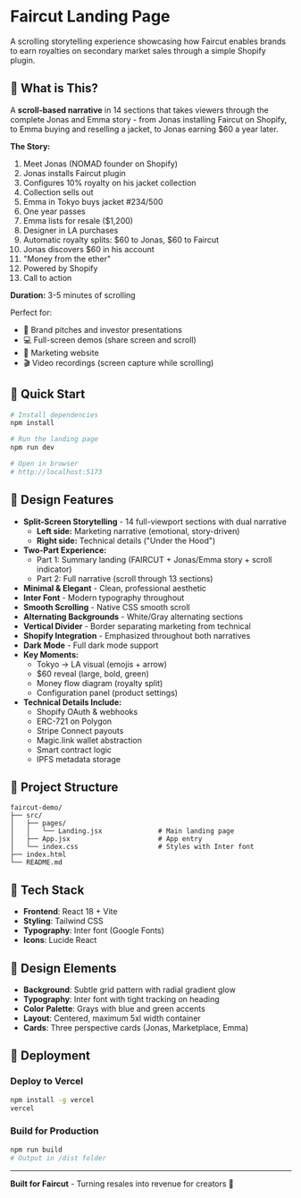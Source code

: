 # Faircut Landing Page

A scrolling storytelling experience showcasing how Faircut enables brands to earn royalties on secondary market sales through a simple Shopify plugin.

## 🎯 What is This?

A **scroll-based narrative** in 14 sections that takes viewers through the complete Jonas and Emma story - from Jonas installing Faircut on Shopify, to Emma buying and reselling a jacket, to Jonas earning $60 a year later.

**The Story:**
1. Meet Jonas (NOMAD founder on Shopify)
2. Jonas installs Faircut plugin
3. Configures 10% royalty on his jacket collection
4. Collection sells out
5. Emma in Tokyo buys jacket #234/500
6. One year passes
7. Emma lists for resale ($1,200)
8. Designer in LA purchases
9. Automatic royalty splits: $60 to Jonas, $60 to Faircut
10. Jonas discovers $60 in his account
11. "Money from the ether"
12. Powered by Shopify
13. Call to action

**Duration:** 3-5 minutes of scrolling

Perfect for:
- 🎤 Brand pitches and investor presentations
- 💻 Full-screen demos (share screen and scroll)
- 📰 Marketing website
- 🎬 Video recordings (screen capture while scrolling)

## 🚀 Quick Start

```bash
# Install dependencies
npm install

# Run the landing page
npm run dev

# Open in browser
# http://localhost:5173
```

## 🎨 Design Features

- **Split-Screen Storytelling** - 14 full-viewport sections with dual narrative
  - **Left side:** Marketing narrative (emotional, story-driven)
  - **Right side:** Technical details ("Under the Hood")
- **Two-Part Experience:**
  - Part 1: Summary landing (FAIRCUT + Jonas/Emma story + scroll indicator)
  - Part 2: Full narrative (scroll through 13 sections)
- **Minimal & Elegant** - Clean, professional aesthetic
- **Inter Font** - Modern typography throughout
- **Smooth Scrolling** - Native CSS smooth scroll
- **Alternating Backgrounds** - White/Gray alternating sections
- **Vertical Divider** - Border separating marketing from technical
- **Shopify Integration** - Emphasized throughout both narratives
- **Dark Mode** - Full dark mode support
- **Key Moments:**
  - Tokyo → LA visual (emojis + arrow)
  - $60 reveal (large, bold, green)
  - Money flow diagram (royalty split)
  - Configuration panel (product settings)
- **Technical Details Include:**
  - Shopify OAuth & webhooks
  - ERC-721 on Polygon
  - Stripe Connect payouts
  - Magic.link wallet abstraction
  - Smart contract logic
  - IPFS metadata storage

## 📁 Project Structure

```
faircut-demo/
├── src/
│   ├── pages/
│   │   └── Landing.jsx              # Main landing page
│   ├── App.jsx                      # App entry
│   └── index.css                    # Styles with Inter font
├── index.html
└── README.md
```

## 🎨 Tech Stack

- **Frontend**: React 18 + Vite
- **Styling**: Tailwind CSS
- **Typography**: Inter font (Google Fonts)
- **Icons**: Lucide React

## 🎨 Design Elements

- **Background**: Subtle grid pattern with radial gradient glow
- **Typography**: Inter font with tight tracking on heading
- **Color Palette**: Grays with blue and green accents
- **Layout**: Centered, maximum 5xl width container
- **Cards**: Three perspective cards (Jonas, Marketplace, Emma)

## 🚀 Deployment

### Deploy to Vercel

```bash
npm install -g vercel
vercel
```

### Build for Production

```bash
npm run build
# Output in /dist folder
```

---

**Built for Faircut** - Turning resales into revenue for creators 💎
